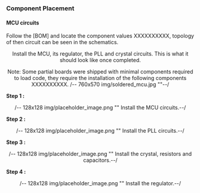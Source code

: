 
### Component Placement ###
#### MCU circuits ####

Follow the [BOM] and locate the component values XXXXXXXXXX, topology of then circuit can be seen in the schematics.

<center>
<p>Install the MCU, its regulator, the PLL and crystal circuits. This is what it should look like once completed.</p>
Note: Some partial boards were shipped with minimal components required to load code, they require the installation of the following components XXXXXXXXXX. 
/-- 760x570 img/soldered_mcu.jpg ""--/
</center>


**Step 1 :** 
<center>/-- 128x128 img/placeholder_image.png "" Install the MCU circuits.--/</center>
	
**Step 2 :** 
<center>/-- 128x128 img/placeholder_image.png "" Install the PLL circuits.--/</center>
	
**Step 3 :** 
<center>/-- 128x128 img/placeholder_image.png "" Install the crystal, resistors and capacitors.--/</center>

**Step 4 :** 
<center>/-- 128x128 img/placeholder_image.png "" Install the regulator.--/</center>
